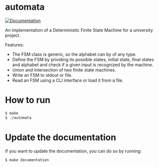# automata
[![Documentation](https://img.shields.io/badge/-Documentation%20-blue)](https://mzdravkov.github.io/automata/)

An implementation of a Deterministic Finite State Machine for a university project.

Features:

- The FSM class is generic, so the alphabet can by of any type.
- Define the FSM by prividing its possible states, initial state, final states and alphabet and check if a given input is recognized by the machine.
- Union and intersection of two finite state machines.
- Write an FSM to stdout or file.
- Read an FSM using a CLI interface or load it from a file.

# How to run

```bash
$ make
$ ./automata
```

# Update the documentation
If you want to update the documentation, you can do so by running:

```bash
$ make documentation
```
